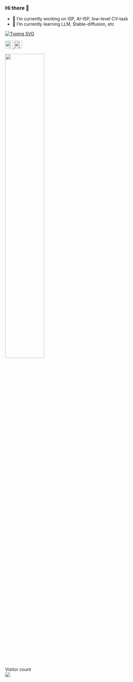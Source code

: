 ### Hi there 👋

- 🔭 I’m currently working on ISP, AI-ISP, low-level CV-task
- 🌱 I’m currently learning LLM, Stable-diffusion, etc


<p align="left">
<a href="https://github.com/HuiiJi">
	<img src="https://readme-typing-svg.demolab.com?font=Georgia&size=18&duration=2000&pause=100&multiline=true&width=500&height=100&lines=Hu Ye;AI+Engineer;Major+in+Computer+Vision+and+AIGC;" alt="Typing SVG" />
</a>

<p> 
<a href="https://github.com/HuiiJi"> 
    <img src="https://komarev.com/ghpvc/?username=xiaohu2015&color=blue" height="25px" alt="github follow" /> 
</a>
<a href="https://space.bilibili.com/442133307">
    <img src="https://img.shields.io/badge/bilibili-0079FF.svg?style=plastic&logo=bilibili&logoColor=white" height="25px" alt="bilibili" /></a>
</p> 

<img style="width: 50%" align="medium" src="https://github-readme-stats.vercel.app/api?username=xiaohu2015&show_icons=true&hide_border=true&count_private=true" />

<p align="left"> 
  Visitor count<br>
  <img src="https://profile-counter.glitch.me/xiaohu2015/count.svg" />
</p>


